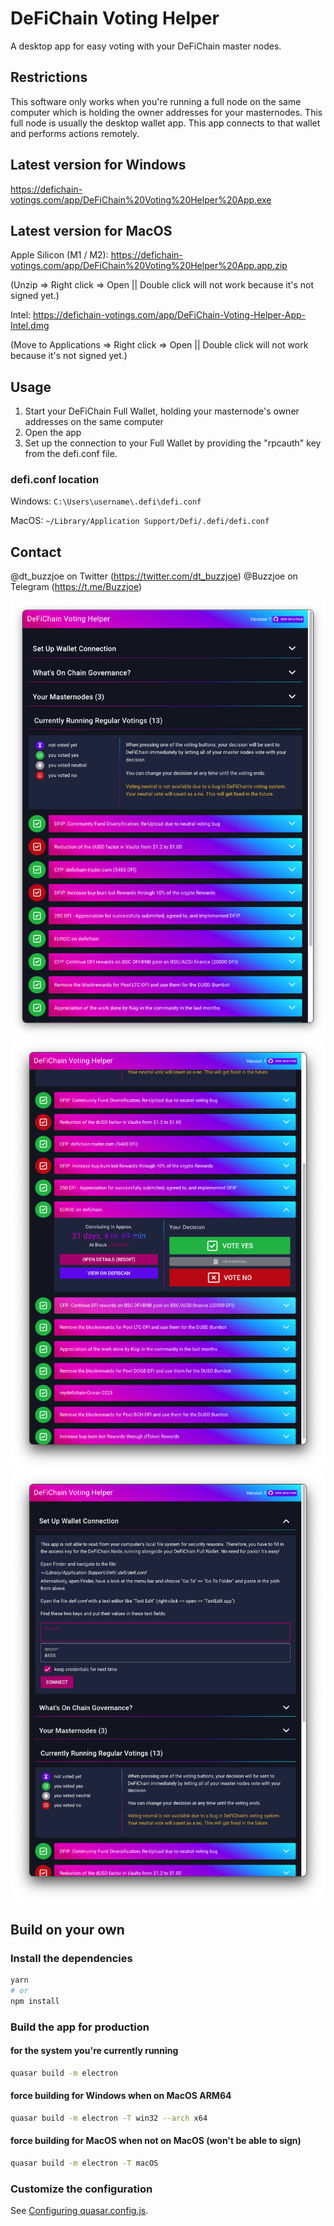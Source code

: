 # DeFiChain Voting Helper

A desktop app for easy voting with your DeFiChain master nodes.

## Restrictions
This software only works when you're running a full node on the same computer which is holding the owner addresses for your masternodes. This full node is usually the desktop wallet app. This app connects to that wallet and performs actions remotely. 

## Latest version for Windows
https://defichain-votings.com/app/DeFiChain%20Voting%20Helper%20App.exe

## Latest version for MacOS
Apple Silicon (M1 / M2): https://defichain-votings.com/app/DeFiChain%20Voting%20Helper%20App.app.zip

(Unzip => Right click => Open || Double click will not work because it's not signed yet.)


Intel: https://defichain-votings.com/app/DeFiChain-Voting-Helper-App-Intel.dmg

(Move to Applications => Right click => Open || Double click will not work because it's not signed yet.)



## Usage

1. Start your DeFiChain Full Wallet, holding your masternode's owner addresses on the same computer
2. Open the app
3. Set up the connection to your Full Wallet by providing the "rpcauth" key from the defi.conf file.

### defi.conf location
Windows: ```C:\Users\username\.defi\defi.conf```

MacOS: ```~/Library/Application Support/Defi/.defi/defi.conf```

## Contact
@dt_buzzjoe on Twitter (https://twitter.com/dt_buzzjoe)
@Buzzjoe on Telegram (https://t.me/Buzzjoe)

![Overview](https://raw.githubusercontent.com/DerFuchs/defichain-voting-helper/main/img/screenshot1.png)
![Voting Detail](https://raw.githubusercontent.com/DerFuchs/defichain-voting-helper/main/img/screenshot2.png)
![Node Connection](https://raw.githubusercontent.com/DerFuchs/defichain-voting-helper/main/img/screenshot3.png)

## Build on your own

### Install the dependencies

```bash
yarn
# or
npm install
```

### Build the app for production

#### for the system you're currently running

```bash
quasar build -m electron
```

#### force building for Windows when on MacOS ARM64

```bash
quasar build -m electron -T win32 --arch x64
```

#### force building for MacOS when not on MacOS (won't be able to sign)

```bash
quasar build -m electron -T macOS
```

### Customize the configuration

See [Configuring quasar.config.js](https://v2.quasar.dev/quasar-cli-vite/quasar-config-js).

